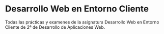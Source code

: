 # Desarrollo Web en Entorno Cliente

Todas las prácticas y examenes de la asignatura Desarrollo Web en Entorno Cliente de 2ª de Desarrollo de Aplicaciones Web.

